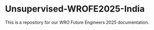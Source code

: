 # Unsupervised-WROFE2025-India
This is a repository for our WRO Future Engineers 2025 documentation. 
